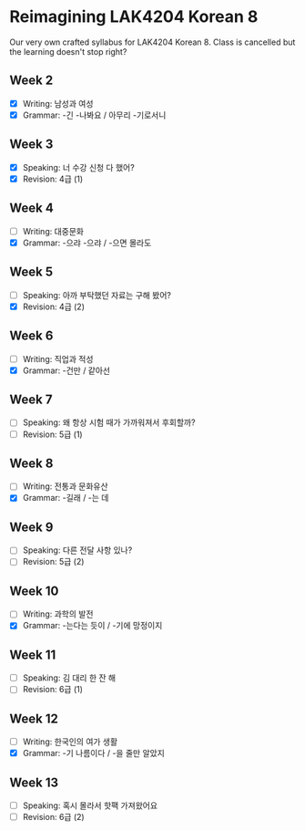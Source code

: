 # Reimagining LAK4204 Korean 8
Our very own crafted syllabus for LAK4204 Korean 8. Class is cancelled but the learning doesn't stop right?  

## Week 2
- [x] Writing: 남성과 여성
- [x] Grammar: -긴 -나봐요 / 아무리 -기로서니

## Week 3
- [x] Speaking: 너 수강 신청 다 했어?
- [x] Revision: 4급 (1)

## Week 4
- [ ] Writing: 대중문화
- [x] Grammar: -으랴 -으랴 / -으면 몰라도

## Week 5
- [ ] Speaking: 아까 부탁했던 자료는 구해 봤어?
- [x] Revision: 4급 (2)

## Week 6
- [ ] Writing: 직업과 적성
- [x] Grammar: -건만 / 같아선

## Week 7
- [ ] Speaking: 왜 항상 시험 때가 가까워져서 후회할까?
- [ ] Revision: 5급 (1)

## Week 8
- [ ] Writing: 전통과 문화유산
- [x] Grammar: -길래 / -는 데

## Week 9
- [ ] Speaking: 다른 전달 사항 있나?
- [ ] Revision: 5급 (2)

## Week 10
- [ ] Writing: 과학의 발전
- [x] Grammar: -는다는 듯이 / -기에 망정이지

## Week 11
- [ ] Speaking: 김 대리 한 잔 해
- [ ] Revision: 6급 (1)

## Week 12
- [ ] Writing: 한국인의 여가 생활
- [x] Grammar: -기 나름이다 / -을 줄만 알았지

## Week 13
- [ ] Speaking: 혹시 몰라서 핫팩 가져왔어요
- [ ] Revision: 6급 (2)
